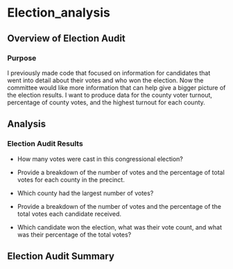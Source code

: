 # Election_analysis

## Overview of Election Audit

### Purpose
I previously made code that focused on information for candidates that went into detail about their votes and who won the election. Now the committee would like more information that can help give a bigger picture of the election results. I want to produce data for the county voter turnout, percentage of county votes, and the highest turnout for each county. 

## Analysis

### Election Audit Results

- How many votes were cast in this congressional election?

- Provide a breakdown of the number of votes and the percentage of total votes for each county in the precinct.

- Which county had the largest number of votes?

- Provide a breakdown of the number of votes and the percentage of the total votes each candidate received.

- Which candidate won the election, what was their vote count, and what was their percentage of the total votes?


## Election Audit Summary



